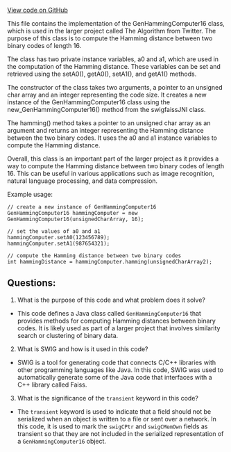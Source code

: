 [View code on GitHub](https://github.com/misbahsy/the-algorithm/ann/src/main/java/com/twitter/ann/faiss/swig/GenHammingComputer16.java)

This file contains the implementation of the GenHammingComputer16 class, which is used in the larger project called The Algorithm from Twitter. The purpose of this class is to compute the Hamming distance between two binary codes of length 16. 

The class has two private instance variables, a0 and a1, which are used in the computation of the Hamming distance. These variables can be set and retrieved using the setA0(), getA0(), setA1(), and getA1() methods. 

The constructor of the class takes two arguments, a pointer to an unsigned char array and an integer representing the code size. It creates a new instance of the GenHammingComputer16 class using the new_GenHammingComputer16() method from the swigfaissJNI class. 

The hamming() method takes a pointer to an unsigned char array as an argument and returns an integer representing the Hamming distance between the two binary codes. It uses the a0 and a1 instance variables to compute the Hamming distance. 

Overall, this class is an important part of the larger project as it provides a way to compute the Hamming distance between two binary codes of length 16. This can be useful in various applications such as image recognition, natural language processing, and data compression. 

Example usage:

```
// create a new instance of GenHammingComputer16
GenHammingComputer16 hammingComputer = new GenHammingComputer16(unsignedCharArray, 16);

// set the values of a0 and a1
hammingComputer.setA0(123456789);
hammingComputer.setA1(987654321);

// compute the Hamming distance between two binary codes
int hammingDistance = hammingComputer.hamming(unsignedCharArray2);
```
## Questions: 
 1. What is the purpose of this code and what problem does it solve?
- This code defines a Java class called `GenHammingComputer16` that provides methods for computing Hamming distances between binary codes. It is likely used as part of a larger project that involves similarity search or clustering of binary data.

2. What is SWIG and how is it used in this code?
- SWIG is a tool for generating code that connects C/C++ libraries with other programming languages like Java. In this code, SWIG was used to automatically generate some of the Java code that interfaces with a C++ library called Faiss.

3. What is the significance of the `transient` keyword in this code?
- The `transient` keyword is used to indicate that a field should not be serialized when an object is written to a file or sent over a network. In this code, it is used to mark the `swigCPtr` and `swigCMemOwn` fields as transient so that they are not included in the serialized representation of a `GenHammingComputer16` object.